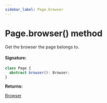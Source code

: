 ```yaml
---
sidebar_label: Page.browser
---
```


# Page.browser() method

Get the browser the page belongs to.

#### Signature:

```typescript
class Page {
  abstract browser(): Browser;
}
```

**Returns:**

[Browser](./puppeteer.browser.md)
